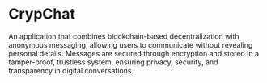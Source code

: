 # CrypChat
An application that combines blockchain-based decentralization with anonymous messaging, allowing users to communicate without revealing personal details. Messages are secured through encryption and stored in a tamper-proof, trustless system, ensuring privacy, security, and transparency in digital conversations.
